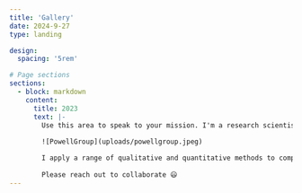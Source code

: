 ```yaml
---
title: 'Gallery'
date: 2024-9-27
type: landing

design:
  spacing: '5rem'

# Page sections
sections:
  - block: markdown
    content:
      title: 2023
      text: |-
        Use this area to speak to your mission. I'm a research scientist in the Moonshot team at DeepMind. I blog about machine learning, deep learning, and moonshots.
        
        ![PowellGroup](uploads/powellgroup.jpeg)

        I apply a range of qualitative and quantitative methods to comprehensively investigate the role of science and technology in the economy.
        
        Please reach out to collaborate 😃
---
```


